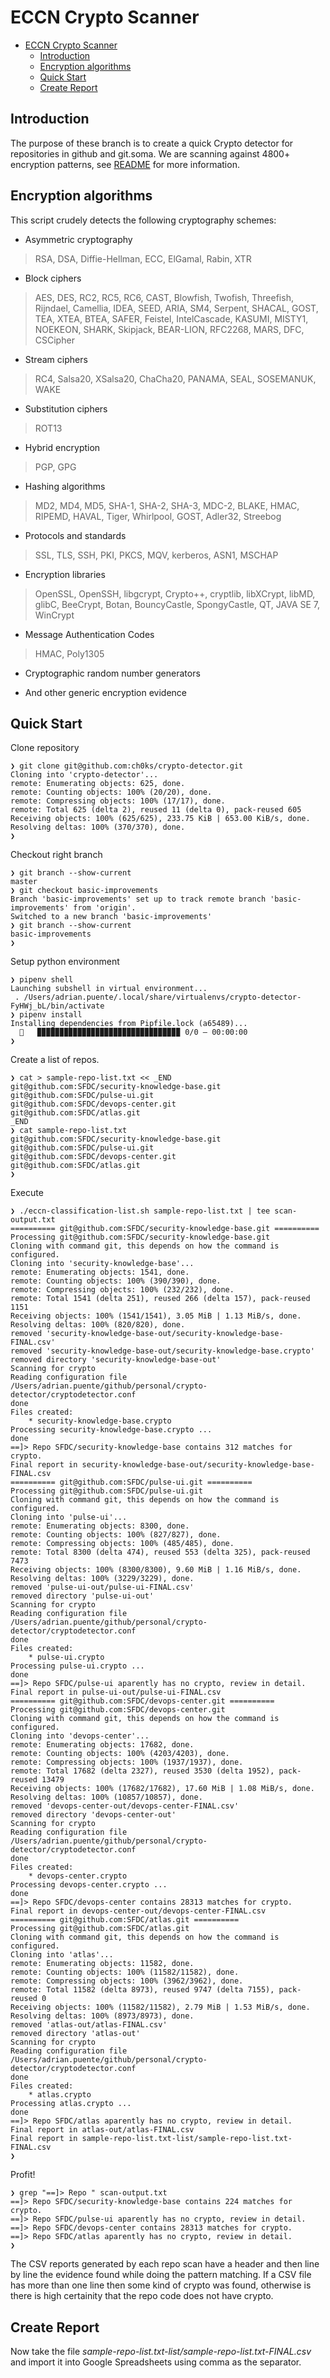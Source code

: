 # ECCN Crypto Scanner #

<!-- TOC -->

- [ECCN Crypto Scanner](#eccn-crypto-scanner)
  - [Introduction](#introduction)
  - [Encryption algorithms](#encryption-algorithms)
  - [Quick Start](#quick-start)
  - [Create Report](#create-report)

<!-- /TOC -->


<a id="introduction"></a>
## Introduction ##

The purpose of these branch is to create a quick Crypto detector for repositories in github and git.soma. We are scanning against 4800+ encryption patterns, see [README](README.md) for more information.

## Encryption algorithms ##

This script crudely detects the following cryptography schemes:

* Asymmetric cryptography

 >RSA, DSA, Diffie-Hellman, ECC, ElGamal, Rabin, XTR
* Block ciphers

 >AES, DES, RC2, RC5, RC6, CAST, Blowfish, Twofish, Threefish, Rijndael, Camellia, IDEA, SEED, ARIA, SM4, Serpent, SHACAL, GOST, TEA, XTEA, BTEA, SAFER, Feistel, IntelCascade, KASUMI, MISTY1, NOEKEON, SHARK, Skipjack, BEAR-LION, RFC2268, MARS, DFC, CSCipher
* Stream ciphers

 >RC4, Salsa20, XSalsa20, ChaCha20, PANAMA, SEAL, SOSEMANUK, WAKE
* Substitution ciphers

 >ROT13
* Hybrid encryption

 >PGP, GPG
* Hashing algorithms

 >MD2, MD4, MD5, SHA-1, SHA-2, SHA-3, MDC-2, BLAKE, HMAC, RIPEMD, HAVAL, Tiger, Whirlpool, GOST, Adler32, Streebog
* Protocols and standards

 >SSL, TLS, SSH, PKI, PKCS, MQV, kerberos, ASN1, MSCHAP
* Encryption libraries

 >OpenSSL, OpenSSH, libgcrypt, Crypto++, cryptlib, libXCrypt, libMD, glibC, BeeCrypt, Botan,
 BouncyCastle, SpongyCastle, QT, JAVA SE 7, WinCrypt
* Message Authentication Codes

 >HMAC, Poly1305

* Cryptographic random number generators

* And other generic encryption evidence

<a id="quick-start"></a>
## Quick Start ##

Clone repository
```
❯ git clone git@github.com:ch0ks/crypto-detector.git
Cloning into 'crypto-detector'...
remote: Enumerating objects: 625, done.
remote: Counting objects: 100% (20/20), done.
remote: Compressing objects: 100% (17/17), done.
remote: Total 625 (delta 2), reused 11 (delta 0), pack-reused 605
Receiving objects: 100% (625/625), 233.75 KiB | 653.00 KiB/s, done.
Resolving deltas: 100% (370/370), done.
❯ 
```

Checkout right branch
```
❯ git branch --show-current
master
❯ git checkout basic-improvements
Branch 'basic-improvements' set up to track remote branch 'basic-improvements' from 'origin'.
Switched to a new branch 'basic-improvements'
❯ git branch --show-current
basic-improvements
❯
```

Setup python environment
```
❯ pipenv shell
Launching subshell in virtual environment...
 . /Users/adrian.puente/.local/share/virtualenvs/crypto-detector-FyHWj_bL/bin/activate
❯ pipenv install
Installing dependencies from Pipfile.lock (a65489)...
  🐍   ▉▉▉▉▉▉▉▉▉▉▉▉▉▉▉▉▉▉▉▉▉▉▉▉▉▉▉▉▉▉▉▉ 0/0 — 00:00:00
❯
```

Create a list of repos.
```
❯ cat > sample-repo-list.txt << _END
git@github.com:SFDC/security-knowledge-base.git
git@github.com:SFDC/pulse-ui.git
git@github.com:SFDC/devops-center.git
git@github.com:SFDC/atlas.git
_END
❯ cat sample-repo-list.txt
git@github.com:SFDC/security-knowledge-base.git
git@github.com:SFDC/pulse-ui.git
git@github.com:SFDC/devops-center.git
git@github.com:SFDC/atlas.git
❯
```

Execute
```
❯ ./eccn-classification-list.sh sample-repo-list.txt | tee scan-output.txt
========== git@github.com:SFDC/security-knowledge-base.git ==========
Processing git@github.com:SFDC/security-knowledge-base.git
Cloning with command git, this depends on how the command is configured.
Cloning into 'security-knowledge-base'...
remote: Enumerating objects: 1541, done.
remote: Counting objects: 100% (390/390), done.
remote: Compressing objects: 100% (232/232), done.
remote: Total 1541 (delta 251), reused 266 (delta 157), pack-reused 1151
Receiving objects: 100% (1541/1541), 3.05 MiB | 1.13 MiB/s, done.
Resolving deltas: 100% (820/820), done.
removed 'security-knowledge-base-out/security-knowledge-base-FINAL.csv'
removed 'security-knowledge-base-out/security-knowledge-base.crypto'
removed directory 'security-knowledge-base-out'
Scanning for crypto
Reading configuration file /Users/adrian.puente/github/personal/crypto-detector/cryptodetector.conf
done
Files created:
    * security-knowledge-base.crypto
Processing security-knowledge-base.crypto ...
done
==]> Repo SFDC/security-knowledge-base contains 312 matches for crypto.
Final report in security-knowledge-base-out/security-knowledge-base-FINAL.csv
========== git@github.com:SFDC/pulse-ui.git ==========
Processing git@github.com:SFDC/pulse-ui.git
Cloning with command git, this depends on how the command is configured.
Cloning into 'pulse-ui'...
remote: Enumerating objects: 8300, done.
remote: Counting objects: 100% (827/827), done.
remote: Compressing objects: 100% (485/485), done.
remote: Total 8300 (delta 474), reused 553 (delta 325), pack-reused 7473
Receiving objects: 100% (8300/8300), 9.60 MiB | 1.16 MiB/s, done.
Resolving deltas: 100% (3229/3229), done.
removed 'pulse-ui-out/pulse-ui-FINAL.csv'
removed directory 'pulse-ui-out'
Scanning for crypto
Reading configuration file /Users/adrian.puente/github/personal/crypto-detector/cryptodetector.conf
done
Files created:
    * pulse-ui.crypto
Processing pulse-ui.crypto ...
done
==]> Repo SFDC/pulse-ui aparently has no crypto, review in detail.
Final report in pulse-ui-out/pulse-ui-FINAL.csv
========== git@github.com:SFDC/devops-center.git ==========
Processing git@github.com:SFDC/devops-center.git
Cloning with command git, this depends on how the command is configured.
Cloning into 'devops-center'...
remote: Enumerating objects: 17682, done.
remote: Counting objects: 100% (4203/4203), done.
remote: Compressing objects: 100% (1937/1937), done.
remote: Total 17682 (delta 2327), reused 3530 (delta 1952), pack-reused 13479
Receiving objects: 100% (17682/17682), 17.60 MiB | 1.08 MiB/s, done.
Resolving deltas: 100% (10857/10857), done.
removed 'devops-center-out/devops-center-FINAL.csv'
removed directory 'devops-center-out'
Scanning for crypto
Reading configuration file /Users/adrian.puente/github/personal/crypto-detector/cryptodetector.conf
done
Files created:
    * devops-center.crypto
Processing devops-center.crypto ...
done
==]> Repo SFDC/devops-center contains 28313 matches for crypto.
Final report in devops-center-out/devops-center-FINAL.csv
========== git@github.com:SFDC/atlas.git ==========
Processing git@github.com:SFDC/atlas.git
Cloning with command git, this depends on how the command is configured.
Cloning into 'atlas'...
remote: Enumerating objects: 11582, done.
remote: Counting objects: 100% (11582/11582), done.
remote: Compressing objects: 100% (3962/3962), done.
remote: Total 11582 (delta 8973), reused 9747 (delta 7155), pack-reused 0
Receiving objects: 100% (11582/11582), 2.79 MiB | 1.53 MiB/s, done.
Resolving deltas: 100% (8973/8973), done.
removed 'atlas-out/atlas-FINAL.csv'
removed directory 'atlas-out'
Scanning for crypto
Reading configuration file /Users/adrian.puente/github/personal/crypto-detector/cryptodetector.conf
done
Files created:
    * atlas.crypto
Processing atlas.crypto ...
done
==]> Repo SFDC/atlas aparently has no crypto, review in detail.
Final report in atlas-out/atlas-FINAL.csv
Final report in sample-repo-list.txt-list/sample-repo-list.txt-FINAL.csv
❯
```

Profit!
```
❯ grep "==]> Repo " scan-output.txt
==]> Repo SFDC/security-knowledge-base contains 224 matches for crypto.
==]> Repo SFDC/pulse-ui aparently has no crypto, review in detail.
==]> Repo SFDC/devops-center contains 28313 matches for crypto.
==]> Repo SFDC/atlas aparently has no crypto, review in detail.
❯
```

The CSV reports generated by each repo scan have a header and then line by line the evidence found while doing the pattern matching. If a CSV file has more than one line then some kind of crypto was found, otherwise is there is high certainity that the repo code does not have crypto.

## Create Report ##

Now take the file _sample-repo-list.txt-list/sample-repo-list.txt-FINAL.csv_ and import it into Google Spreadsheets using comma as the separator.
